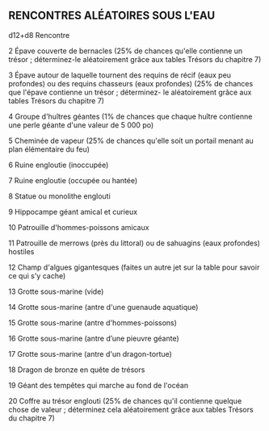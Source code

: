## RENCONTRES ALÉATOIRES SOUS L'EAU

d12+d8 Rencontre

2 Épave couverte de bernacles (25% de chances qu'elle
contienne un trésor ; déterminez-le aléatoirement
grâce aux tables Trésors du chapitre 7)

3 Épave autour de laquelle tournent des requins
de récif (eaux peu profondes) ou des requins
chasseurs (eaux profondes) (25% de chances
que l'épave contienne un trésor ; déterminez-
le aléatoirement grâce aux tables Trésors du
chapitre 7)

4 Groupe d'huîtres géantes (1% de chances que
chaque huître contienne une perle géante d'une
valeur de 5 000 po)

5 Cheminée de vapeur (25% de chances qu'elle soit
un portail menant au plan élémentaire du feu)

6  Ruine engloutie (inoccupée)

7 Ruine engloutie (occupée ou hantée)

8 Statue ou monolithe englouti

9 Hippocampe géant amical et curieux

10 Patrouille d'hommes-poissons amicaux

11 Patrouille de merrows (près du littoral) ou de
sahuagins (eaux profondes) hostiles

12 Champ d'algues gigantesques (faites un autre jet
sur la table pour savoir ce qui s'y cache)

13 Grotte sous-marine (vide)

14 Grotte sous-marine (antre d'une guenaude
aquatique)

15 Grotte sous-marine (antre d'hommes-poissons)

16 Grotte sous-marine (antre d’une pieuvre géante)

17 Grotte sous-marine (antre d'un dragon-tortue)

18 Dragon de bronze en quête de trésors

19 Géant des tempêtes qui marche au fond de l'océan

20 Coffre au trésor englouti (25% de chances qu'il
contienne quelque chose de valeur ; déterminez
cela aléatoirement grâce aux tables Trésors du
chapitre 7)